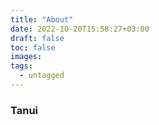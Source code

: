 ```yaml
---
title: "About"
date: 2022-10-20T15:58:27+03:00
draft: false
toc: false
images:
tags:
  - untagged
---
```


### Tanui
